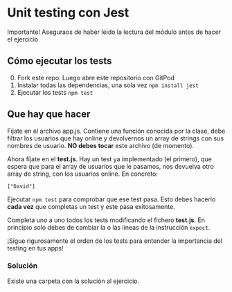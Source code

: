 # Unit testing con Jest

Importante! Aseguraos de haber leido la lectura del módulo antes de hacer el ejercicio

## Cómo ejecutar los tests

0. Fork este repo. Luego abre este repositorio con GitPod
1. Instalar todas las dependencias, una sola vez `npm install jest`
2. Ejecutar los tests
`npm test`

## Que hay que hacer

Fíjate en el archivo app.js. Contiene una función conocida por la clase, debe filtrar los usuarios que hay online y devolvernos un array de strings con sus nombres de usuario. **NO debes tocar** este archivo (de momento).

Ahora fíjate en el **test.js**. Hay un test ya implementado (el primero), que espera que para el array de usuarios que le pasamos, nos devuelva otro array de string, con los usuarios online. En concreto: 

`["David"]`

Ejecutar `npm test` para comprobar que ese test pasa. Esto debes hacerlo **cada vez** que completas un test y este pasa exitosamente.

Completa uno a uno todos los tests modificando el fichero **test.js**. En principio solo debes de cambiar la o las líneas de la instrucción `expect`.

¡Sigue rigurosamente el orden de los tests para entender la importancia del testing en tus apps!

### Solución

Existe una carpeta con la solución al ejercicio.


